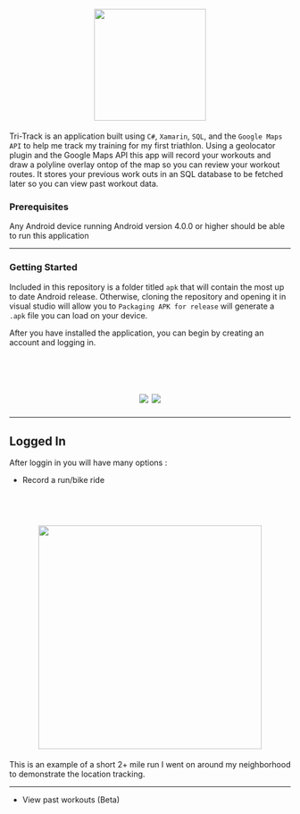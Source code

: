<h1 align="center">
  <br>
  <img src="https://user-images.githubusercontent.com/24390579/40698740-4130cf26-6396-11e8-86ad-924b3bfd0c16.png" width="200"></a>
</h1>



Tri-Track is an application built using `C#`, `Xamarin`, `SQL`, and the `Google Maps API` to help me track my training
for my first triathlon. Using a geolocator plugin and the Google Maps API this app will record your workouts and draw a polyline overlay ontop of the map so you can review your workout routes. It stores your previous work outs in an SQL database to be fetched later so you can view past workout data.  

### Prerequisites
Any Android device running Android version 4.0.0 or higher should be able to run this application

----
### Getting Started
Included in this repository is a folder titled `apk` that will contain the most up to date Android release. Otherwise, cloning
the repository and opening it in visual studio will allow you to `Packaging APK for release` will generate a `.apk` file you can load on your device. 

After you have installed the application, you can begin by creating an account and logging in. 

<h1 align="center">
  <br>
  <img src="https://user-images.githubusercontent.com/24390579/40699210-b3a3d380-6398-11e8-8134-b987910bc559.png">
  <img src = "https://user-images.githubusercontent.com/24390579/40699240-d4df0cfe-6398-11e8-8095-dd074eb080b8.png"></a>
</h1>


----


## Logged In

After loggin in you will have many options :
  - Record a run/bike ride
 
  <h1 align="center">
  <br>
  <img src="https://user-images.githubusercontent.com/24390579/41681607-b7bfed1a-749a-11e8-963f-c9674c7f16e7.png" width="400"></a>
</h1>

This is an example of a short 2+ mile run I went on around my neighborhood to demonstrate the location tracking.

---

  - View past workouts (Beta)
